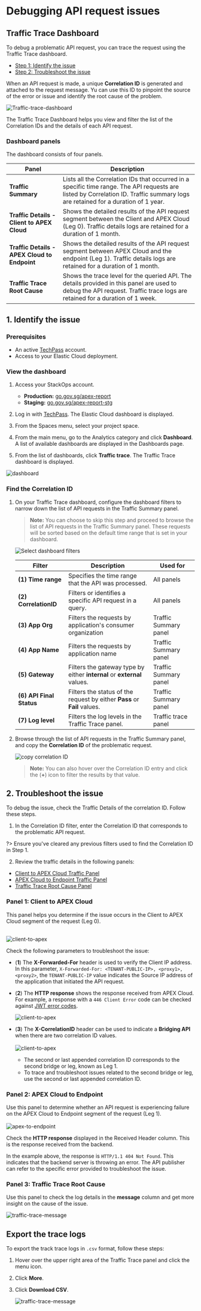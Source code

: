 # Debugging API request issues

## Traffic Trace Dashboard

To debug a problematic API request, you can trace the request using the Traffic Trace dashboard.

- [Step 1: Identify the issue](#1-identify-the-issue)
- [Step 2: Troubleshoot the issue](#2-troubleshoot-the-issue)

 When an API request is made, a unique **Correlation ID** is generated and attached to the request message. Yu can use this ID to pinpoint the source of the error or issue and identify the root cause of the problem.

![Traffic-trace-dashboard](./_assets/dashboard-traffic-trace.png)

The Traffic Trace Dashboard helps you view and filter the list of the Correlation IDs and the details of each API request. 

### Dashboard panels

The dashboard consists of four panels.

| Panel | Description |
| --- | --- |
| **Traffic Summary** | Lists all the Correlation IDs that occurred in a specific time range. The API requests are listed by  Correlation ID. Traffic summary logs are retained for a duration of 1 year. |
| **Traffic Details - Client to APEX Cloud** | Shows the detailed results of the API request segment between the Client and APEX Cloud (Leg 0). Traffic details logs are retained for a duration of 1 month. |
| **Traffic Details - APEX Cloud to Endpoint** | Shows the detailed results of the API request segment between APEX Cloud and the endpoint (Leg 1). Traffic details logs are retained for a duration of 1 month. |
| **Traffic Trace Root Cause** | Shows the trace level for the  queried API. The details provided in this panel are used to debug the API request. Traffic trace logs are retained for a duration of 1 week.

## 1. Identify the issue

### Prerequisites

- An active [TechPass](sections/onboarding/techpass) account.
- Access to your Elastic Cloud deployment.

### View the  dashboard

1. Access your StackOps account.

    - **Production:** [go.gov.sg/apex-report](https://go.gov.sg/apex-report)
    - **Staging:** [go.gov.sg/apex-report-stg](https://go.gov.sg/apex-report-stg)

1. Log in with [TechPass](sections/onboarding/techpass). The Elastic Cloud dashboard is displayed.

1. From the Spaces menu, select your project space.

1. From the main menu, go to the Analytics category and click **Dashboard**. A list of available dashboards are displayed in the Dashboards page.

1. From the list of dashboards, click **Traffic trace**. The Traffic Trace dashboard is displayed.

![dashboard](./_assets/dashboard.gif)

### Find the Correlation ID

1. On your Traffic Trace dashboard, configure the dashboard filters to narrow down the list of API requests in the Traffic Summary panel.

    > **Note:** You can choose to skip this step and proceed to browse the list of API requests in the Traffic Summary panel. These requests will be sorted based on the default time range that is set in your dashboard.

    ![Select dashboard filters](./_assets/dashboard-filters.png)

    | Filter | Description | Used for |
    | --- | -- | -- |
    | **(1) Time range** | Specifies the time range that the API was processed. | All panels
    | **(2) CorrelationID** | Filters or identifies a specific API request in a query. | All panels
    | **(3) App Org** | Filters the requests by application's consumer  organization | Traffic Summary panel
    | **(4) App Name** | Filters the requests by application name | Traffic Summary panel
    | **(5) Gateway** | Filters the gateway type by either **internal** or **external** values. | Traffic Summary panel
    | **(6) API Final Status** | Filters the status of the request by either **Pass** or **Fail** values. | Traffic Summary panel
    | **(7) Log level** | Filters the log levels in the Traffic Trace panel. | Traffic trace panel |

2. Browse through the list of API requests in the Traffic Summary panel, and copy the **Correlation ID** of the problematic request.

    ![copy correlation ID](./_assets/dashboard-correlationid.png)

    > **Note:** You can also hover over the Correlation ID entry and  click the (**+**) icon to filter the results by that value.

<!-- 

### Step 3: Debug the problematic request

?> Make sure to clear any filters that you used to find the Correlation ID.

1. In the Correlation ID filter, paste the value of the Correlation ID that corresponds to the problematic API request.

    ![paste correlation ID](./_assets/dashboard-correlationid-filter.png)

1. After filtering by the Correlation ID, debug the request using the **Traffic Details** and **Traffic Trace Root Cause** panels. Proceed to the next sections.

-->

## 2. Troubleshoot the issue

To debug the issue, check the Traffic Details of the correlation ID. Follow these steps.

1. In the Correlation ID filter, enter the Correlation ID that corresponds to the problematic API request. 

?> Ensure you've cleared any previous filters used to find the Correlation ID in Step 1.

2. Review the traffic details in the following panels:

-  [Client to APEX Cloud Traffic Panel](#panel-1-client-to-apex-cloud)
-  [APEX Cloud to Endpoint Traffic Panel](#panel-2-apex-cloud-to-endpoint)
-  [Traffic Trace Root Cause Panel](#panel-3-traffic-trace-root-cause)

### Panel 1: Client to APEX Cloud

This panel helps you determine if the issue occurs in the Client to APEX Cloud segment of the request (Leg 0).
<br><br>

![client-to-apex](./_assets/trafficdetails-clienttoapex.png)

Check the following parameters to troubleshoot the issue:

- (**1**) The **X-Forwarded-For**  header is used to verify the Client IP address. In this parameter, `X-Forwarded-For: <TENANT-PUBLIC-IP>, <proxy1>, <proxy2>`, the `TENANT-PUBLIC-IP` value indicates the Source IP address of the application that initiated the API request.

- (**2**) The **HTTP response** shows the response received from APEX Cloud. For example, a response with a `446 Client Error` code can be checked against [JWT error codes](/sections/troubleshooting/jwt.md).

    ![client-to-apex](./_assets/trafficdetails-clienttoapex-error.png)

- (**3**) The **X-CorrelationID** header can be used to indicate a **Bridging API** when there are two correlation ID values. <br><br>
![client-to-apex](./_assets/trafficdetails-clienttoapex-copy.png)

    - The second or last appended correlation ID corresponds to the second bridge or leg, known as Leg 1.
    - To trace and troubleshoot issues related to the second bridge or leg, use the second or last appended correlation ID.

### Panel 2: APEX Cloud to Endpoint

Use this panel to determine whether an API request is experiencing failure on the APEX Cloud to Endpoint segment of the request (Leg 1).<br><br>
![apex-to-endpoint](./_assets/trafficdetails-apextoendpoint-2.png)

Check the **HTTP response** displayed in the Received Header column. This is the response received from the backend.

In the example above, the response is `HTTP/1.1 404 Not Found`. This indicates that the backend server is throwing an error. The API publisher can refer to the specific error provided to troubleshoot the issue.

###  Panel 3: Traffic Trace Root Cause

 Use this panel to check the log details in the **message** column and get more insight on the cause of the issue.

![traffic-trace-message](./_assets/dashboard-trace-error.png)

## Export the trace logs

To export the track trace logs in `.csv` format, follow these steps:

1. Hover over the upper right area of the Traffic Trace panel and click the menu icon.

1. Click **More**.

1. Click **Download CSV**.

    ![traffic-trace-message](./_assets/dashboard-traffic-trace-export.png)
